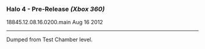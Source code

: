 ### Halo 4 - Pre-Release _(Xbox 360)_
18845.12.08.16.0200.main
Aug 16 2012

---
Dumped from Test Chamber level.